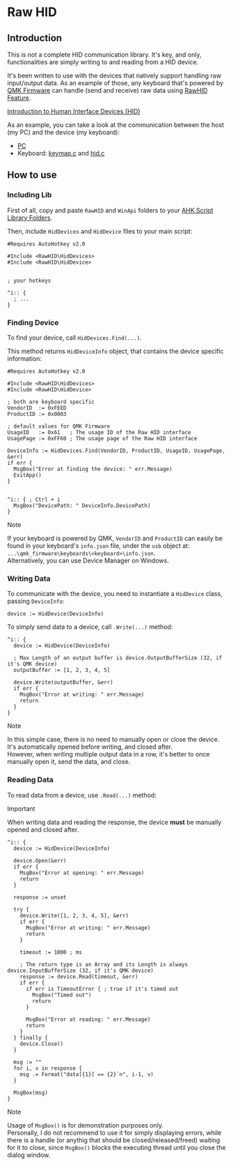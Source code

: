 # Raw HID

## Introduction

This is not a complete HID communication library. It's key, and only, functionalities are simply writing to and reading from a HID device.

It's been written to use with the devices that natively support handling raw input/output data. As an example of those, any keyboard that's powered by [QMK Firmware](https://github.com/qmk/qmk_firmware) can handle (send and receive) raw data using [RawHID Feature](https://docs.qmk.fm/#/feature_rawhid).

[Introduction to Human Interface Devices (HID)](https://learn.microsoft.com/en-us/windows-hardware/drivers/hid/)

As an example, you can take a look at the communication between the host (my PC) and the device (my keyboard):
- [PC](https://github.com/schmidt-x/Ahk_Lib/tree/main/Keyboards/I44.ahk)
- Keyboard: [keymap.c](https://github.com/schmidt-x/qmk_firmware/blob/schmidt-x/keyboards/ergohaven/imperial44/keymaps/schmidt-x/keymap.c#L344) and [hid.c](https://github.com/schmidt-x/qmk_firmware/blob/schmidt-x/users/schmidt-x/hid.c)


## How to use

### Including Lib

First of all, copy and paste `RawHID` and `WinApi` folders to your [AHK Script Library Folders](https://www.autohotkey.com/docs/v2/Scripts.htm#lib).

Then, include `HidDevices` and `HidDevice` files to your main script:

```ahk
#Requires AutoHotkey v2.0

#Include <RawHID\HidDevices>
#Include <RawHID\HidDevice>


; your hotkeys

^i:: {
  ; ...
}
```

### Finding Device

To find your device, call `HidDevices.Find(...)`. 

This method returns `HidDeviceInfo` object, that contains the device specific information:

```ahk
#Requires AutoHotkey v2.0

#Include <RawHID\HidDevices>
#Include <RawHID\HidDevice>

; both are keyboard specific
VendorID  := 0xFEED
ProductID := 0x0003

; default values for QMK Firmware
UsageID   := 0x61   ; The usage ID of the Raw HID interface
UsagePage := 0xFF60 ; The usage page of the Raw HID interface

DeviceInfo := HidDevices.Find(VendorID, ProductID, UsageID, UsagePage, &err)
if err {
  MsgBox("Error at finding the device: " err.Message)
  ExitApp()
}


^i:: { ; Ctrl + i
  MsgBox("DevicePath: " DeviceInfo.DevicePath)
}
```
> [!NOTE]
> If your keyboard is powered by QMK, `VendorID` and `ProductID` can easily be found in your keyboard's `info.json` file, under the `usb` object at: `...\qmk_firmware\keyboards\<keyboard>\info.json`.<br>
> Alternatively, you can use Device Manager on Windows.


### Writing Data

To communicate with the device, you need to instantiate a `HidDevice` class, passing `DeviceInfo`:

```ahk
device := HidDevice(DeviceInfo)

```

To simply send data to a device, call `.Write(...)` method:

```ahk
^i:: {
  device := HidDevice(DeviceInfo)
	
  ; Max Length of an output buffer is device.OutputBufferSize (32, if it's QMK device)
  outputBuffer := [1, 2, 3, 4, 5]
	
  device.Write(outputBuffer, &err)
  if err {
    MsgBox("Error at writing: " err.Message)
    return
  }
}
```

> [!NOTE]
> In this simple case, there is no need to manually open or close the device.
> It's automatically opened before writing, and closed after.<br>
> However, when writing multiple output data in a row, it's better to once manually open it, send the data, and close.


### Reading Data

To read data from a device, use `.Read(...)` method:

> [!IMPORTANT]
> When writing data and reading the response, the device **must** be manually opened and closed after.

```ahk
^i:: {
  device := HidDevice(DeviceInfo)
	
  device.Open(&err)
  if err {
    MsgBox("Error at opening: " err.Message)
    return
  }
	
  response := unset
	
  try {
    device.Write([1, 2, 3, 4, 5], &err)
    if err {
      MsgBox("Error at writing: " err.Message)
      return
    }

    timeout := 1000 ; ms

    ; The return type is an Array and its Length is always device.InputBufferSize (32, if it's QMK device)
    response := device.Read(timeout, &err)
    if err {
      if err is TimeoutError { ; true if it's timed out
        MsgBox("Timed out")
        return
      }

      MsgBox("Error at reading: " err.Message)
      return
    }
  } finally {
    device.Close()
  }
	
  msg := ""
  for i, v in response {
    msg .= Format("data[{1}] == {2}`n", i-1, v)
  }
	
  MsgBox(msg)
}
```
> [!NOTE]
> Usage of `MsgBox()` is for demonstration purposes only.<br>
> Personally, I do not recommend to use it for simply displaying errors, while there is a handle (or anythig that should be closed/released/freed) waiting for it to close, since `MsgBox()` blocks the executing thread until you close the dialog window.